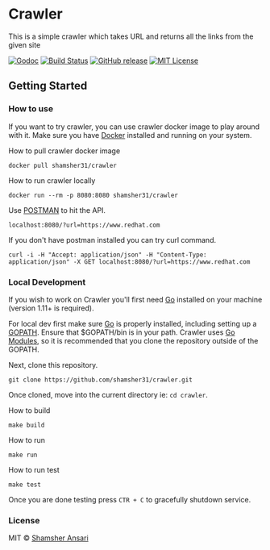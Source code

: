# Crawler
This is a simple crawler which takes URL and returns all the links from the given site

[![Godoc](http://img.shields.io/badge/godoc-reference-blue.svg?style=flat)](https://godoc.org/github.com/shamsher31/crawler)
[![Build Status](https://travis-ci.org/shamsher31/crawler.svg)](https://travis-ci.org/shamsher31/crawler)
[![GitHub release](http://img.shields.io/github/release/shamsher31/crawler.svg?style=flat-square)](release)
[![MIT License](http://img.shields.io/badge/license-MIT-blue.svg?style=flat-square)](LICENSE)


## Getting Started

### How to use
If you want to try crawler, you can use crawler docker image to play around with it. Make sure you have [Docker](https://www.docker.com/) installed and running on your system.

How to pull crawler docker image
```docker
docker pull shamsher31/crawler
```

How to run crawler locally
```docker
docker run --rm -p 8080:8080 shamsher31/crawler
```

Use [POSTMAN](https://www.getpostman.com/) to hit the API.
```
localhost:8080/?url=https://www.redhat.com
```

If you don't have postman installed you can try curl command.

```
curl -i -H "Accept: application/json" -H "Content-Type: application/json" -X GET localhost:8080/?url=https://www.redhat.com
```

### Local Development
If you wish to work on Crawler you'll first need [Go](https://www.golang.org/) installed on your machine (version 1.11+ is required).

For local dev first make sure [Go](https://www.golang.org/) is properly installed, including setting up a [GOPATH](https://golang.org/doc/code.html#GOPATH). Ensure that $GOPATH/bin is in your path. Crawler uses [Go Modules](https://github.com/golang/go/wiki/Modules), so it is recommended that you clone the repository outside of the GOPATH.

 Next, clone this repository.
 ```git
 git clone https://github.com/shamsher31/crawler.git
 ```

Once cloned, move into the current directory ie: `cd crawler`.

How to build
```make
make build
```

How to run
```
make run
```

How to run test
```
make test
```

Once you are done testing press `CTR + C` to gracefully shutdown service.

### License
MIT © [Shamsher Ansari](https://github.com/shamsher31)
